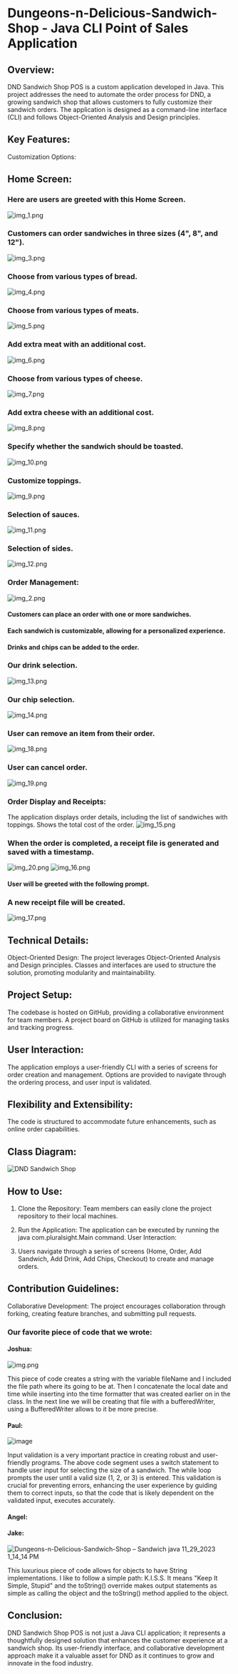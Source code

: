 # Dungeons-n-Delicious-Sandwich-Shop - Java CLI Point of Sales Application
## Overview:
DND Sandwich Shop POS is a custom application developed in Java. This project addresses the need to automate the order process for DND, a growing sandwich shop that allows customers to fully customize their sandwich orders. The application is designed as a command-line interface (CLI) and follows Object-Oriented Analysis and Design principles.

## Key Features:
Customization Options:
## Home Screen:
### Here are users are greeted with this Home Screen.
![img_1.png](img_1.png)

### Customers can order sandwiches in three sizes (4", 8", and 12").
![img_3.png](img_3.png)

### Choose from various types of bread.
![img_4.png](img_4.png)

### Choose from various types of meats.
![img_5.png](img_5.png)

### Add extra meat with an additional cost.
![img_6.png](img_6.png)

### Choose from various types of cheese.
![img_7.png](img_7.png)

### Add extra cheese with an additional cost.
![img_8.png](img_8.png)

### Specify whether the sandwich should be toasted.
![img_10.png](img_10.png)

### Customize toppings.
![img_9.png](img_9.png)

### Selection of sauces.
![img_11.png](img_11.png)

### Selection of sides.
![img_12.png](img_12.png)

### Order Management:
![img_2.png](img_2.png)

#### Customers can place an order with one or more sandwiches.
#### Each sandwich is customizable, allowing for a personalized experience.
#### Drinks and chips can be added to the order.

### Our drink selection.
![img_13.png](img_13.png)

### Our chip selection. 
![img_14.png](img_14.png)

### User can remove an item from their order.
![img_18.png](img_18.png)
### User can cancel order.
![img_19.png](img_19.png)
### Order Display and Receipts:
The application displays order details, including the list of sandwiches with toppings.
Shows the total cost of the order.
![img_15.png](img_15.png)
### When the order is completed, a receipt file is generated and saved with a timestamp.
![img_20.png](img_20.png)
![img_16.png](img_16.png)

#### User will be greeted with the following prompt.
### A new receipt file will be created.
![img_17.png](img_17.png)

## Technical Details:
Object-Oriented Design:
The project leverages Object-Oriented Analysis and Design principles.
Classes and interfaces are used to structure the solution, promoting modularity and maintainability.

## Project Setup:
The codebase is hosted on GitHub, providing a collaborative environment for team members.
A project board on GitHub is utilized for managing tasks and tracking progress.

## User Interaction:
The application employs a user-friendly CLI with a series of screens for order creation and management.
Options are provided to navigate through the ordering process, and user input is validated.

## Flexibility and Extensibility:
The code is structured to accommodate future enhancements, such as online order capabilities.

## Class Diagram:
![DND Sandwich Shop](https://github.com/Joshua722/Dungeons-n-Delicious-Sandwich-Shop/assets/14105717/db76a432-3261-4daf-847c-c9155c0d4a3f)

## How to Use:
1. Clone the Repository:
Team members can easily clone the project repository to their local machines.

2. Run the Application:
The application can be executed by running the java com.pluralsight.Main command.
User Interaction:

3. Users navigate through a series of screens (Home, Order, Add Sandwich, Add Drink, Add Chips, Checkout) to create and manage orders.

## Contribution Guidelines:
Collaborative Development:
The project encourages collaboration through forking, creating feature branches, and submitting pull requests.
### Our favorite piece of code that we wrote:
#### Joshua:
![img.png](img.png)

This piece of code creates a string with the variable fileName and I included the file path where its going to be at.
Then I concatenate the local date and time while inserting into the time formatter that was created earlier on in
the class. In the next line we will be creating that file with a bufferedWriter, using a BufferedWriter allows to it
be more precise.

#### Paul:
![image](https://github.com/Joshua722/Dungeons-n-Delicious-Sandwich-Shop/assets/14105717/f2350de1-ed84-4cb3-a2fa-d71800e03449)




Input validation is a very important practice in creating robust and user-friendly programs. The above code segment uses a switch statement to handle user input for selecting the size of a sandwich. The while loop prompts the user until a valid size (1, 2, or 3) is entered. This validation is crucial for preventing errors, enhancing the user experience by guiding them to correct inputs, so that the code that is likely dependent on the validated input, executes accurately.


#### Angel: 

#### Jake:
![Dungeons-n-Delicious-Sandwich-Shop – Sandwich java 11_29_2023 1_14_14 PM](https://github.com/Joshua722/Dungeons-n-Delicious-Sandwich-Shop/assets/146876325/60234375-d8a7-424e-8a3f-2899da5b6aef)


This luxurious piece of code allows for objects to have String implementations. I like to follow a simple path: K.I.S.S.
It means "Keep It Simple, Stupid" and the toString() override makes output statements as simple as calling the object and
the toString() method applied to the object.
## Conclusion:
DND Sandwich Shop POS is not just a Java CLI application; it represents a thoughtfully designed solution that enhances the customer experience at a sandwich shop. Its user-friendly interface, and collaborative development approach make it a valuable asset for DND as it continues to grow and innovate in the food industry.
